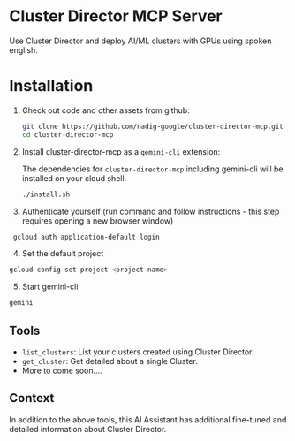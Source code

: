 # Cluster Director MCP Server

Use Cluster Director and deploy AI/ML clusters with GPUs using spoken english.

# Installation

1.  Check out code and other assets from github:

    ```sh
    git clone https://github.com/nadig-google/cluster-director-mcp.git
    cd cluster-director-mcp
    ```

2.  Install cluster-director-mcp as a `gemini-cli` extension:

    The dependencies for `cluster-director-mcp` including gemini-cli will be installed on your cloud shell.

    ```sh
    ./install.sh
    ```   

3. Authenticate yourself (run command and follow instructions - this step requires opening a new browser window)
  ```sh
   gcloud auth application-default login
  ```
  
4. Set the default project
  ```sh
  gcloud config set project <project-name>
  ```

5. Start gemini-cli
  ```sh
  gemini
  ```

## Tools

- `list_clusters`: List your clusters created using Cluster Director.
- `get_cluster`: Get detailed about a single Cluster.
- More to come soon....

## Context 

In addition to the above tools, this AI Assistant has additional fine-tuned and detailed information about Cluster Director.



